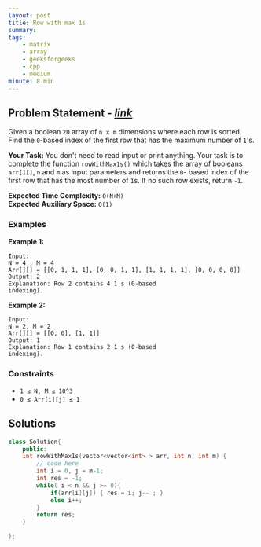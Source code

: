 ```yaml
---
layout: post
title: Row with max 1s 
summary:
tags:
    - matrix
    - array
    - geeksforgeeks
    - cpp
    - medium
minute: 8 min
---
```


## Problem Statement - [*link*](https://practice.geeksforgeeks.org/problems/row-with-max-1s0023/1#)  

Given a boolean `2D` array of `n x m` dimensions where each row is sorted. Find the `0`-based index of the first row that has the maximum number of `1`'s.
 

**Your Task:** 
You don't need to read input or print anything. Your task is to complete the function `rowWithMax1s()` which takes the array of booleans `arr[][]`, `n` and `m` as input parameters and returns the `0`- based index of the first row that has the most number of `1`s. If no such row exists, return `-1`.

**Expected Time Complexity:** `O(N+M)`  
**Expected Auxiliary Space:** `O(1)` 

### Examples

**Example 1:**   
```
Input: 
N = 4 , M = 4
Arr[][] = [[0, 1, 1, 1], [0, 0, 1, 1], [1, 1, 1, 1], [0, 0, 0, 0]]
Output: 2
Explanation: Row 2 contains 4 1's (0-based
indexing). 
```

**Example 2:**   
```
Input: 
N = 2, M = 2
Arr[][] = [[0, 0], [1, 1]]
Output: 1
Explanation: Row 1 contains 2 1's (0-based
indexing).
```

### Constraints

+ `1 ≤ N, M ≤ 10^3`
+ `0 ≤ Arr[i][j] ≤ 1`

## Solutions

```cpp
class Solution{
    public:
	int rowWithMax1s(vector<vector<int> > arr, int n, int m) {
	    // code here
	    int i = 0, j = m-1;
	    int res = -1;
	    while( i < n && j >= 0){
	        if(arr[i][j]) { res = i; j-- ; }
	        else i++;
	    }
	    return res;
	}

};
```

